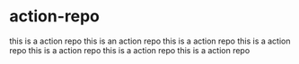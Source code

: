 # action-repo
this is a action repo
this is an action repo
this is a action repo
this is a action repo
this is a action repo
this is a action repo
this is a action repo
